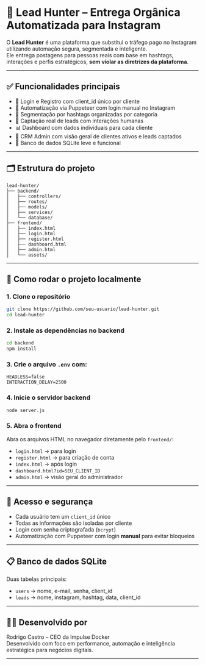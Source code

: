 
# 🚀 Lead Hunter – Entrega Orgânica Automatizada para Instagram

O **Lead Hunter** é uma plataforma que substitui o tráfego pago no Instagram utilizando automação segura, segmentada e inteligente.  
Ele entrega postagens para pessoas reais com base em hashtags, interações e perfis estratégicos, **sem violar as diretrizes da plataforma**.

---

## ✅ Funcionalidades principais

- 🔐 Login e Registro com client_id único por cliente
- 🧠 Automatização via Puppeteer com login manual no Instagram
- 📍 Segmentação por hashtags organizadas por categoria
- 👥 Captação real de leads com interações humanas
- 📊 Dashboard com dados individuais para cada cliente
- 🧾 CRM Admin com visão geral de clientes ativos e leads captados
- 💾 Banco de dados SQLite leve e funcional

---

## 🗂️ Estrutura do projeto

```
lead-hunter/
├── backend/
│   ├── controllers/
│   ├── routes/
│   ├── models/
│   ├── services/
│   └── database/
├── frontend/
│   ├── index.html
│   ├── login.html
│   ├── register.html
│   ├── dashboard.html
│   ├── admin.html
│   └── assets/
```

---

## 🧪 Como rodar o projeto localmente

### 1. Clone o repositório
```bash
git clone https://github.com/seu-usuario/lead-hunter.git
cd lead-hunter
```

### 2. Instale as dependências no backend
```bash
cd backend
npm install
```

### 3. Crie o arquivo `.env` com:
```
HEADLESS=false
INTERACTION_DELAY=2500
```

### 4. Inicie o servidor backend
```bash
node server.js
```

### 5. Abra o frontend
Abra os arquivos HTML no navegador diretamente pelo `frontend/`:
- `login.html` → para login
- `register.html` → para criação de conta
- `index.html` → após login
- `dashboard.html?id=SEU_CLIENT_ID`
- `admin.html` → visão geral do administrador

---

## 🔐 Acesso e segurança

- Cada usuário tem um `client_id` único
- Todas as informações são isoladas por cliente
- Login com senha criptografada (`bcrypt`)
- Automatização com Puppeteer com login **manual** para evitar bloqueios

---

## 📋 Banco de dados SQLite

Duas tabelas principais:

- `users` → nome, e-mail, senha, client_id
- `leads` → nome, instagram, hashtag, data, client_id

---

## 👨‍💻 Desenvolvido por

Rodrigo Castro – CEO da Impulse Docker  
Desenvolvido com foco em performance, automação e inteligência estratégica para negócios digitais.

---
